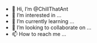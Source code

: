 - 👋 Hi, I’m @ChillThatAnt
- 👀 I’m interested in ...
- 🌱 I’m currently learning ...
- 💞️ I’m looking to collaborate on ...
- 📫 How to reach me ...

<!---
ChillThatAnt/ChillThatAnt is a ✨ special ✨ repository because its `README.md` (this file) appears on your GitHub profile.
You can click the Preview link to take a look at your changes.
--->
